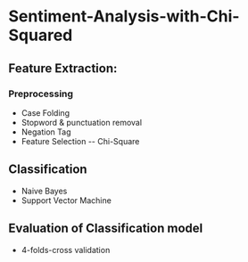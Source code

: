 # Sentiment-Analysis-with-Chi-Squared
## Feature Extraction:
### Preprocessing
- Case Folding
- Stopword & punctuation removal
- Negation Tag
- Feature Selection
-- Chi-Square
## Classification
- Naive Bayes
- Support Vector Machine
## Evaluation of Classification model
- 4-folds-cross validation

